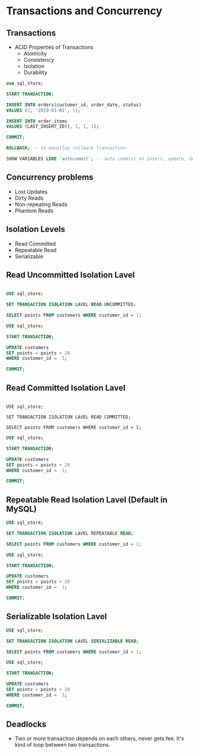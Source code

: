# Transactions and Concurrency

## Transactions

- ACID Properties of Transactions
    - Atomicity
    - Consistency
    - Isolation
    - Durability

```sql
use sql_store;

START TRANSACTION;

INSERT INTO orders(customer_id, order_date, status)
VALUES (1, '2019-01-01', 1);

INSERT INTO order_items
VALUES (LAST_INSERT_ID(), 1, 1, 1);

COMMIT;
```

```sql
ROLLBACK; -- to manullay rollback transaction
```

```sql
SHOW VARIABLES LIKE 'autocommit'; -- auto commint on insert, update, delete operations
```

## Concurrency problems

- Lost Updates
- Dirty Reads
- Non-repeating Reads
- Phantom Reads

## Isolation Levels

- Read Committed
- Repeatable Read
- Serializable

## Read Uncommitted Isolation Lavel

```sql

USE sql_store;

SET TRANSACTION ISOLATION LAVEL READ UNCOMMITTED;

SELECT points FROM customers WHERE customer_id = 1;
```

```sql
USE sql_store;

START TRANSACTION;

UPDATE customers
SET points = points + 20
WHERE customer_id =  1;

COMMIT;
```

## Read Committed Isolation Lavel

```

USE sql_store;

SET TRANSACTION ISOLATION LAVEL READ COMMITTED;

SELECT points FROM customers WHERE customer_id = 1;
```

```sql
USE sql_store;

START TRANSACTION;

UPDATE customers
SET points = points + 20
WHERE customer_id =  1;

COMMIT;
```

## Repeatable Read Isolation Lavel (Default in MySQL)

```sql
USE sql_store;

SET TRANSACTION ISOLATION LAVEL REPEATABLE READ;

SELECT points FROM customers WHERE customer_id = 1;
```

```sql
USE sql_store;

START TRANSACTION;

UPDATE customers
SET points = points + 20
WHERE customer_id =  1;

COMMIT;
```

## Serializable Isolation Lavel

```sql
USE sql_store;

SET TRANSACTION ISOLATION LAVEL SERIALIZABLE READ;

SELECT points FROM customers WHERE customer_id = 1;
```

```sql
USE sql_store;

START TRANSACTION;

UPDATE customers
SET points = points + 20
WHERE customer_id =  1;

COMMIT;
```

## Deadlocks

- Two or more transaction depends on each others, never gets fee. It's kind of loop between two transactions.
